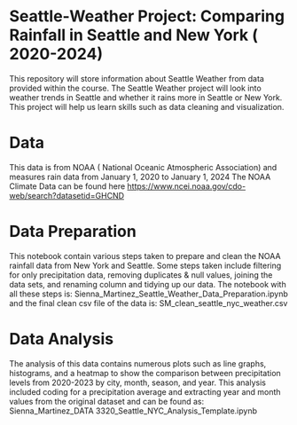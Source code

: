 # Seattle-Weather Project: Comparing Rainfall in Seattle and New York ( 2020-2024) 
This repository will store information about Seattle Weather from data provided within the course.
The Seattle Weather project will look into weather trends in Seattle and whether it rains more in Seattle or New York.
This project will help us learn skills such as data cleaning and visualization. 
# Data 
This data is from NOAA ( National Oceanic Atmospheric Association) and measures rain data from January 1, 2020 to January 1, 2024
The NOAA Climate Data can be found here https://www.ncei.noaa.gov/cdo-web/search?datasetid=GHCND 
# Data Preparation 
This notebook contain various steps taken to prepare and clean the NOAA rainfall data from New York and Seattle. Some steps taken include filtering for only precipitation data, removing duplicates & null values, joining the data sets, and renaming column and tidying up our data. The notebook with all these steps is: Sienna_Martinez_Seattle_Weather_Data_Preparation.ipynb and the final clean csv file of the data is: SM_clean_seattle_nyc_weather.csv 
# Data Analysis
The analysis of this data contains numerous plots such as line graphs, histograms, and a heatmap to show the comparison between precipitation levels from 2020-2023 by city, month, season, and year. This analysis included coding for a precipitation average and extracting year and month values from the original dataset and can be found as: Sienna_Martinez_DATA 3320_Seattle_NYC_Analysis_Template.ipynb
